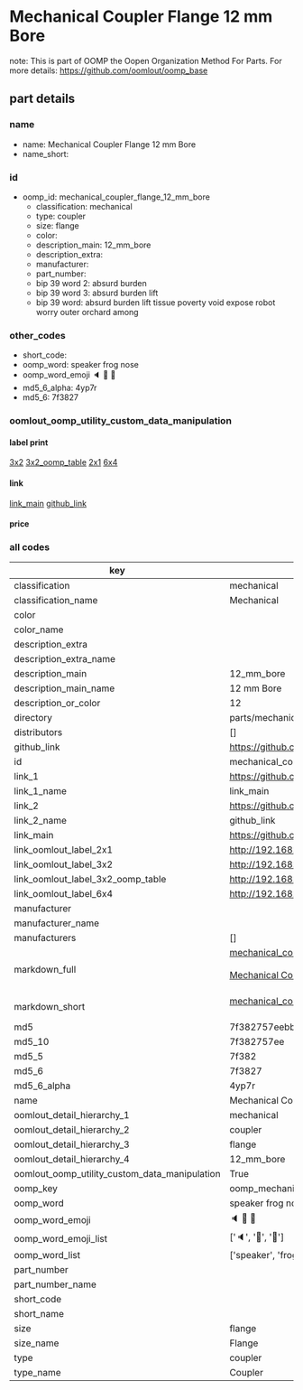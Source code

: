 # Mechanical Coupler Flange 12 mm Bore  

note: This is part of OOMP the Oopen Organization Method For Parts. For more details: https://github.com/oomlout/oomp_base

##  part details





### name
* name: Mechanical Coupler Flange 12 mm Bore
* name_short: 
### id
* oomp_id: mechanical_coupler_flange_12_mm_bore
  * classification: mechanical
  * type: coupler
  * size: flange
  * color: 
  * description_main: 12_mm_bore
  * description_extra: 
  * manufacturer: 
  * part_number: 
  * bip 39 word 2: absurd burden
  * bip 39 word 3: absurd burden lift
  * bip 39 word: absurd burden lift tissue poverty void expose robot worry outer orchard among

### other_codes
* short_code: 
* oomp_word: speaker frog nose
* oomp_word_emoji :speaker: :frog: :nose:
* md5_6_alpha: 4yp7r
* md5_6: 7f3827






### oomlout_oomp_utility_custom_data_manipulation
#### label print
[3x2](http://192.168.1.245:1112/?label=oomp%204yp7r)
[3x2_oomp_table](http://192.168.1.107:1112/?label=oomp%204yp7r)
[2x1](http://192.168.1.242:1112/?label=oomp%204yp7r)
[6x4](http://192.168.1.55:1112/?label=oomp%204yp7r)    

#### link

[link_main](https://github.com/oomlout/oomlout_oomp_current_version_messy/tree/main/parts/mechanical_coupler_flange_12_mm_bore) [github_link](https://github.com/oomlout/oomlout_oomp_part_src/tree/main/parts/mechanical_coupler_flange_12_mm_bore)                             

#### price







### all codes 
| key | value |  
| --- | --- |  
| classification | mechanical |  
| classification_name | Mechanical |  
| color |  |  
| color_name |  |  
| description_extra |  |  
| description_extra_name |  |  
| description_main | 12_mm_bore |  
| description_main_name | 12 mm Bore |  
| description_or_color | 12 |  
| directory | parts/mechanical_coupler_flange_12_mm_bore |  
| distributors | [] |  
| github_link | https://github.com/oomlout/oomlout_oomp_part_src/tree/main/parts/mechanical_coupler_flange_12_mm_bore |  
| id | mechanical_coupler_flange_12_mm_bore |  
| link_1 | https://github.com/oomlout/oomlout_oomp_current_version_messy/tree/main/parts/mechanical_coupler_flange_12_mm_bore |  
| link_1_name | link_main |  
| link_2 | https://github.com/oomlout/oomlout_oomp_part_src/tree/main/parts/mechanical_coupler_flange_12_mm_bore |  
| link_2_name | github_link |  
| link_main | https://github.com/oomlout/oomlout_oomp_current_version_messy/tree/main/parts/mechanical_coupler_flange_12_mm_bore |  
| link_oomlout_label_2x1 | http://192.168.1.242:1112/?label=oomp%204yp7r |  
| link_oomlout_label_3x2 | http://192.168.1.245:1112/?label=oomp%204yp7r |  
| link_oomlout_label_3x2_oomp_table | http://192.168.1.107:1112/?label=oomp%204yp7r |  
| link_oomlout_label_6x4 | http://192.168.1.55:1112/?label=oomp%204yp7r |  
| manufacturer |  |  
| manufacturer_name |  |  
| manufacturers | [] |  
| markdown_full | [mechanical_coupler_flange_12_mm_bore](https://github.com/oomlout/oomlout_oomp_current_version_messy/tree/main/parts/mechanical_coupler_flange_12_mm_bore)<br>[](https://github.com/oomlout/oomlout_oomp_current_version_messy/tree/main/parts/mechanical_coupler_flange_12_mm_bore)<br>[Mechanical Coupler Flange 12 Mm Bore](https://github.com/oomlout/oomlout_oomp_current_version_messy/tree/main/parts/mechanical_coupler_flange_12_mm_bore)<br><br> |  
| markdown_short | [mechanical_coupler_flange_12_mm_bore](https://github.com/oomlout/oomlout_oomp_current_version_messy/tree/main/parts/mechanical_coupler_flange_12_mm_bore)<br><br> |  
| md5 | 7f382757eebb2a17d6548e2d02c7a008 |  
| md5_10 | 7f382757ee |  
| md5_5 | 7f382 |  
| md5_6 | 7f3827 |  
| md5_6_alpha | 4yp7r |  
| name | Mechanical Coupler Flange 12 mm Bore |  
| oomlout_detail_hierarchy_1 | mechanical |  
| oomlout_detail_hierarchy_2 | coupler |  
| oomlout_detail_hierarchy_3 | flange |  
| oomlout_detail_hierarchy_4 | 12_mm_bore |  
| oomlout_oomp_utility_custom_data_manipulation | True |  
| oomp_key | oomp_mechanical_coupler_flange_12_mm_bore |  
| oomp_word | speaker frog nose |  
| oomp_word_emoji | :speaker: :frog: :nose: |  
| oomp_word_emoji_list | [':speaker:', ':frog:', ':nose:'] |  
| oomp_word_list | ['speaker', 'frog', 'nose'] |  
| part_number |  |  
| part_number_name |  |  
| short_code |  |  
| short_name |  |  
| size | flange |  
| size_name | Flange |  
| type | coupler |  
| type_name | Coupler |  
